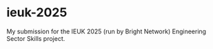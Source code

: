 # ieuk-2025
My submission for the IEUK 2025 (run by Bright Network) Engineering Sector Skills project.

